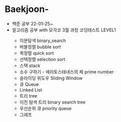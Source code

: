 # Baekjoon-

<ul>
  <li>백준 공부 22-01-25~</li>

  <li>알고리즘 공부 with 모각코 3월 과정 코딩테스트 LEVEL1</li>
  <ul>
    <li>이분탐색 binary_search</li>
    <li>버블정렬 bubble sort</li>
    <li>퀵정렬 quick sort</li>
    <li>선택정렬 selection sort</li>
    <li>스택 stack</li>
    <li>소수 구하기 - 에라토스테네스의 체 prime number</li>
    <li>슬라이딩 위도우 Sliding Window</li>
    <li>큐 Queue</li>
    <li>Linked List</li>
    <li>트리 tree</li>
    <li>이진 탐색 트리 binary search tree</li>
    <li>우선순위 큐 priority queue</li>
    <li>그래프</li>
  </ul>
</ul>